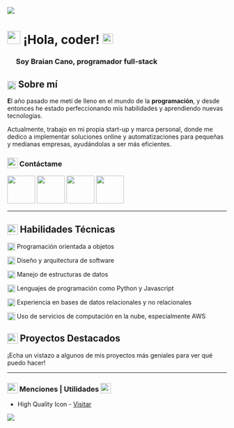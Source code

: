 
<picture><img src="https://raw.githubusercontent.com/braiidev/braiidev/main/banner-short.jpg" /></picture>

# <picuture><img src="https://cdn-icons-png.flaticon.com/512/9437/9437514.png" width="30"/></picture> ¡Hola, coder! <picture><img src="https://cdn-icons-png.flaticon.com/512/11544/11544305.png" width="24"/></picture>

### <sub><picture><img width="16" src="https://cdn-icons-png.flaticon.com/512/9168/9168209.png"></picture></sub> Soy Braian Cano, programador full-stack <sub><picture><img width="16" src="https://cdn-icons-png.flaticon.com/512/9168/9168209.png"></picture></sub>

## <sub><picture><img src="https://cdn-icons-png.flaticon.com/512/6501/6501989.png" width="20"/></picture></sub> Sobre mí

**E**l año pasado me metí de lleno en el mundo de la **programación**, y desde entonces he estado perfeccionando mis habilidades y aprendiendo nuevas tecnologías.

Actualmente, trabajo en mi propia start-up y marca personal, donde me dedico a implementar soluciones online y automatizaciones para pequeñas y medianas empresas, ayudándolas a ser más eficientes.


### <sub><picture><img src="https://cdn-icons-png.flaticon.com/512/6501/6501775.png" width="24" /></picture></sub> Contáctame
[<picture><img width="64" src="https://cdn-icons-png.flaticon.com/512/6502/6502024.png"/></picture>](https://www.instagram.com/braiidev "Mi sitio web")
[<picture><img width="64" src="https://cdn-icons-png.flaticon.com/512/3670/3670125.png"/></picture>](https://www.instagram.com/braiidev "Seguime en Instagram")
[<picture><img width="64" src="https://cdn-icons-png.flaticon.com/512/3670/3670163.png"/></picture>](https://www.instagram.com/braiidev "Suscríbete a mi Canal")
[<picture><img width="64" src="https://cdn-icons-png.flaticon.com/512/6502/6502029.png" /></picture>](https://braiidev.produccion@gmail.com "Escribeme al email")

---

## <sub><picture><img src="https://cdn-icons-png.flaticon.com/512/6501/6501968.png" width="24" /></picture></sub> Habilidades Técnicas

<sub><picture><img width="18" src="https://cdn-icons-png.flaticon.com/512/3840/3840653.png"/></picture></sub> Programación orientada a objetos

<sub><picture><img width="18" src="https://cdn-icons-png.flaticon.com/512/3840/3840738.png"/></picture></sub>  Diseño y arquitectura de software

<sub><picture><img width="18" src="https://cdn-icons-png.flaticon.com/512/3840/3840739.png"/></picture></sub> 
Manejo de estructuras de datos

<sub><picture><img width="18" src="https://cdn-icons-png.flaticon.com/512/3840/3840753.png"/></picture></sub> Lenguajes de programación como Python y Javascript

<sub><picture><img width="18" src="https://cdn-icons-png.flaticon.com/512/3840/3840754.png"/></picture></sub> Experiencia en bases de datos relacionales y no relacionales

<sub><picture><img width="18" src="https://cdn-icons-png.flaticon.com/512/3840/3840755.png"/></picture></sub>     Uso de servicios de computación en la nube, especialmente AWS


## <sub><picture><img src="https://cdn-icons-png.flaticon.com/512/6502/6502118.png" width="24" /></picture></sub> Proyectos Destacados

 ¡Echa un vistazo a algunos de mis proyectos más geniales para ver qué puedo hacer!

---

### <sub><picture><img src="https://cdn-icons-png.flaticon.com/512/6501/6501578.png" width="24" /></picture></sub> Menciones | Utilidades <sub><picture><img src="https://cdn-icons-png.flaticon.com/512/6501/6501578.png" width="24" /></picture></sub>

- High Quality Icon - [Visitar](https://www.flaticon.com/authors/hight-quality-icons)

<picture><img src="https://raw.githubusercontent.com/braiidev/braiidev/main/banner-short.jpg" /></picture>
